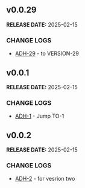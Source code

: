 ## v0.0.29

**RELEASE DATE:** 2025-02-15

### CHANGE LOGS

* <span style='color:skyblue;'>[ADH-29](https://jira.example.com/browse/ADH-29)</span> - to VERSION-29


## v0.0.1

**RELEASE DATE:** 2025-02-15

### CHANGE LOGS

* <span style='color:skyblue;'>[ADH-1](https://jira.example.com/browse/ADH-1)</span> - Jump TO-1


## v0.0.2

**RELEASE DATE:** 2025-02-15

### CHANGE LOGS

* <span style='color:skyblue;'>[ADH-2](https://jira.example.com/browse/ADH-2)</span> - for vesrion two

